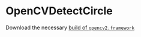 # OpenCVDetectCircle

Download the necessary [build of `opencv2.framework`](https://github.com/JoeHowse/iOSWithOpenCV/releases/download/1.1.0/opencv2.framework.zip)
